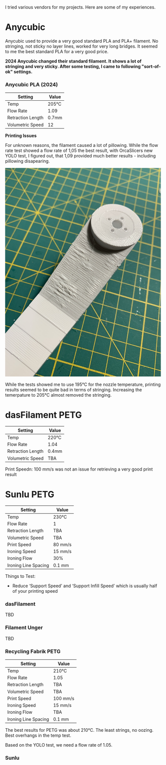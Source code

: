 I tried various vendors for my projects. Here are some of my experiences.

# Anycubic 

Anycubic used to provide a very good standard PLA and PLA+ filament. No stringing, not sticky no layer lines, worked for very long bridges. It seemed to me the best standard PLA for a very good price. 

**2024 Anycubic changed their standard filament. It shows a lot of stringing and very sticky. After some testing, I came to following "sort-of-ok" settings.**

### Anycubic PLA (2024)

|Setting|Value| 
| --- | --- |
| Temp | 205°C |
| Flow Rate | 1.09 |
| Retraction Length | 0.7mm |
| Volumetric Speed | 12 |

**Printing Issues**

For unknown reasons, the filament caused a lot of pillowing.
While the flow rate test showed a flow rate of 1,05 the best result, with OrcaSlicers new YOLO test, I figured out, that 1,09 provided much better results - including pillowing disapearing. 

![alt text](images/filament_anycubic_pillowing.jpeg)

While the tests showed me to use 195°C for the nozzle temperature, printing results seemed to be quite bad in terms of stringing. Increasing the temerpature to 205°C almost removed the stringing.

# dasFilament PETG

|Setting|Value| 
| --- | --- |
| Temp | 220°C |
| Flow Rate | 1.04 |
| Retraction Length | 0.4mm |
| Volumetric Speed | TBA |

Print Speedn: 100 mm/s was not an issue for retrieving a very good print result 

# Sunlu PETG

|Setting|Value| 
| --- | --- |
| Temp | 230°C |
| Flow Rate | 1 |
| Retraction Length | TBA |
| Volumetric Speed | TBA |
| Print Speed | 80 mm/s |
| Ironing Speed | 15 mm/s |
| Ironing Flow | 30% |
| Ironing Line Spacing | 0.1 mm | 


Things to Test:
- Reduce ‘Support Speed’ and ‘Support Infill Speed’ which is usually half of your printing speed

### dasFilament

TBD



### Filament Unger

TBD

### Recycling Fabrik PETG

|Setting|Value| 
| --- | --- |
| Temp | 210°C |
| Flow Rate | 1.05 |
| Retraction Length | TBA |
| Volumetric Speed | TBA |
| Print Speed | 100 mm/s |
| Ironing Speed | 15 mm/s |
| Ironing Flow | TBA |
| Ironing Line Spacing | 0.1 mm | 

The best results for PETG was about 210°C. The least strings, no oozing. Best overhangs in the temp test.

Based on the YOLO test, we need a flow rate of 1.05.

### Sunlu 


